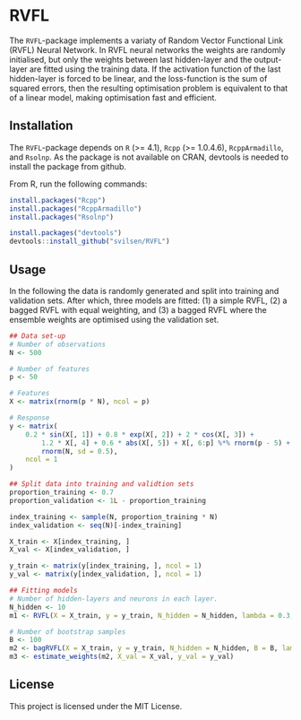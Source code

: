 # RVFL
The `RVFL`-package implements a variaty of Random Vector Functional Link (RVFL) Neural Network. In RVFL neural networks the weights are randomly initialised, but only the weights between last hidden-layer and the output-layer are fitted using the training data. If the activation function of the last hidden-layer is forced to be linear, and the loss-function is the sum of squared errors, then the resulting optimisation problem is equivalent to that of a linear model, making optimisation fast and efficient. 

## Installation

The `RVFL`-package depends on `R` (>= 4.1), `Rcpp` (>= 1.0.4.6), `RcppArmadillo`, and `Rsolnp`. As the package is not available on CRAN, devtools is needed to install the package from github. 

From R, run the following commands:  

```r
install.packages("Rcpp")
install.packages("RcppArmadillo")
install.packages("Rsolnp")

install.packages("devtools")
devtools::install_github("svilsen/RVFL")
```

## Usage
In the following the data is randomly generated and split into training and validation sets. After which, three models are fitted: (1) a simple RVFL, (2) a bagged RVFL with equal weighting, and (3) a bagged RVFL where the ensemble weights are optimised using the validation set.

```r
## Data set-up
# Number of observations
N <- 500

# Number of features
p <- 50 

# Features 
X <- matrix(rnorm(p * N), ncol = p) 

# Response
y <- matrix(
    0.2 * sin(X[, 1]) + 0.8 * exp(X[, 2]) + 2 * cos(X[, 3]) +
        1.2 * X[, 4] + 0.6 * abs(X[, 5]) + X[, 6:p] %*% rnorm(p - 5) + 
        rnorm(N, sd = 0.5), 
    ncol = 1
)

## Split data into training and validtion sets
proportion_training <- 0.7
proportion_validation <- 1L - proportion_training

index_training <- sample(N, proportion_training * N)
index_validation <- seq(N)[-index_training]

X_train <- X[index_training, ]
X_val <- X[index_validation, ]

y_train <- matrix(y[index_training, ], ncol = 1)
y_val <- matrix(y[index_validation, ], ncol = 1)

## Fitting models
# Number of hidden-layers and neurons in each layer.
N_hidden <- 10
m1 <- RVFL(X = X_train, y = y_train, N_hidden = N_hidden, lambda = 0.3, combine_input = TRUE)

# Number of bootstrap samples
B <- 100 
m2 <- bagRVFL(X = X_train, y = y_train, N_hidden = N_hidden, B = B, lambda = 0.3, combine_input = TRUE, include_data = FALSE)
m3 <- estimate_weights(m2, X_val = X_val, y_val = y_val)

```

## License

This project is licensed under the MIT License.

